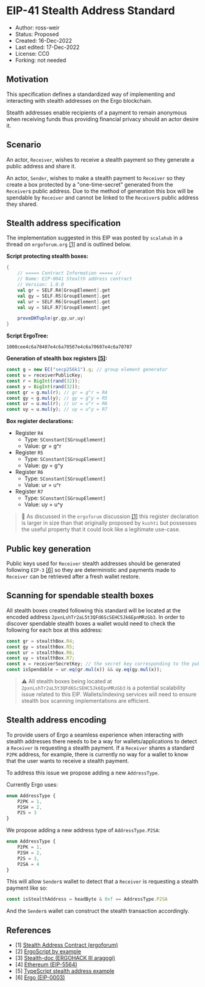 # EIP-41 Stealth Address Standard

* Author: ross-weir
* Status: Proposed
* Created: 16-Dec-2022
* Last edited: 17-Dec-2022
* License: CC0
* Forking: not needed

## Motivation

This specification defines a standardized way of implementing and interacting with stealth addresses on the Ergo blockchain.

Stealth addresses enable recipients of a payment to remain anonymous when receiving funds thus providing financial privacy should an actor desire it.

## Scenario

An actor, `Receiver`, wishes to receive a stealth payment so they generate a public address and share it.

An actor, `Sender`, wishes to make a stealth payment to `Receiver` so they create a box protected by a "one-time-secret" generated from the `Receiver`s public address. Due to the method of generation this box will be spendable by `Receiver` and cannot be linked to the `Receiver`s public address they shared.

## Stealth address specification

The implementation suggested in this EIP was posted by `scalahub` in a thread on `ergoforum.org` [[1]](#1) and is outlined below.

**Script protecting stealth boxes:**

```scala
{
    // ===== Contract Information ===== //
    // Name: EIP-0041 Stealth address contract
    // Version: 1.0.0
    val gr = SELF.R4[GroupElement].get
    val gy = SELF.R5[GroupElement].get
    val ur = SELF.R6[GroupElement].get
    val uy = SELF.R7[GroupElement].get

    proveDHTuple(gr,gy,ur,uy)
}
```

**Script ErgoTree:**

```
1000cee4c6a70407e4c6a70507e4c6a70607e4c6a70707
```

**Generation of stealth box registers [[5]](#5):**

```typescript
const g = new EC("secp256k1").g; // group element generator
const u = receiverPublicKey;
const r = BigInt(rand(32));
const y = BigInt(rand(32));
const gr = g.mul(r); // gr = g^r = R4
const gy = g.mul(y); // gy = g^y = R5
const ur = u.mul(r); // ur = u^r = R6
const uy = u.mul(y); // uy = u^y = R7
```

**Box register declarations:**

- Register `R4`
  - Type: `SConstant[SGroupElement]`
  - Value: gr = g^r
- Register `R5`
  - Type: `SConstant[SGroupElement]`
  - Value: gy = g^y
- Register `R6`
  - Type: `SConstant[SGroupElement]`
  - Value: ur = u^r
- Register `R7`
  - Type: `SConstant[SGroupElement]`
  - Value: uy = u^y

> 📝 As discussed in the `ergoforum` discussion [[1]](#1) this register declaration is larger in size than that originally proposed by `kushti` but possesses the useful property that it could look like a legitimate use-case.

## Public key generation

Public keys used for `Receiver` stealth addresses should be generated following `EIP-3` [[6]](#6) so they are deterministic and payments made to `Receiver` can be retrieved after a fresh wallet restore.

## Scanning for spendable stealth boxes

All stealth boxes created following this standard will be located at the encoded address `2pxnLshTr2aL5t3QFd6ScSEHC5Jk6EpnMRzGb3`. In order to discover spendable stealth boxes a wallet would need to check the following for each box at this address:

```ts
const gr = stealthBox.R4;
const gy = stealthBox.R5;
const ur = stealthBox.R6;
const uy = stealthBox.R7;
const x = receiverSecretKey; // the secret key corresponding to the public key shared by `Receiver`
const isSpendable = ur.eq(gr.mul(x)) && uy.eq(gy.mul(x));
```

> ⚠️ All stealth boxes being located at `2pxnLshTr2aL5t3QFd6ScSEHC5Jk6EpnMRzGb3` is a potential scalability issue related to this EIP. Wallets/indexing services will need to ensure stealth box scanning implementations are efficient.

## Stealth address encoding

To provide users of Ergo a seamless experience when interacting with stealth addresses there needs to be a way for wallets/applications to detect a `Receiver` is requesting a stealth payment. If a `Receiver` shares a standard `P2PK` address, for example, there is currently no way for a wallet to know that the user wants to receive a stealth payment.

To address this issue we propose adding a new `AddressType`.

Currently Ergo uses:

```ts
enum AddressType {
    P2PK = 1,
    P2SH = 2,
    P2S = 3
}
```

We propose adding a new address type of `AddressType.P2SA`:

```ts
enum AddressType {
    P2PK = 1,
    P2SH = 2,
    P2S = 3,
    P2SA = 4
}
```

This will allow `Sender`s wallet to detect that a `Receiver` is requesting a stealth payment like so:

```ts
const isStealthAddress = headByte & 0xf == AddressType.P2SA
```

And the `Sender`s wallet can construct the stealth transaction accordingly.

## References

- <a id="1">[1]</a> [Stealth Address Contract (ergoforum)](https://www.ergoforum.org/t/stealth-address-contract/255)
- <a id="2">[2]</a> [ErgoScript by example](https://github.com/ergoplatform/ergoscript-by-example/blob/main/stealthAddress.md)
- <a id="3">[3]</a> [Stealth-doc (ERGOHACK III aragogi)](https://github.com/aragogi/Stealth-doc)
- <a id="4">[4]</a> [Ethereum (EIP-5564)](https://eips.ethereum.org/EIPS/eip-5564#:~:text=A%20Stealth%20address%20is%20generated,compute%20the%20matching%20private%20key.)
- <a id="5">[5]</a> [TypeScript stealth address example](https://github.com/ross-weir/ergo-stealth-address-example/blob/main/index.ts)
- <a id="6">[6]</a> [Ergo (EIP-0003)](eip-0003.md)
